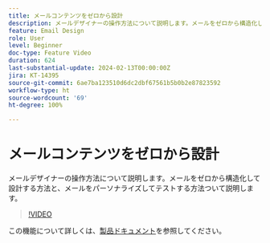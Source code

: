 ```yaml
---
title: メールコンテンツをゼロから設計
description: メールデザイナーの操作方法について説明します。メールをゼロから構造化して設計する方法と、メールをパーソナライズしてテストする方法ついて説明します。
feature: Email Design
role: User
level: Beginner
doc-type: Feature Video
duration: 624
last-substantial-update: 2024-02-13T00:00:00Z
jira: KT-14395
source-git-commit: 6ae7ba123510d6dc2dbf67561b5b0b2e87823592
workflow-type: ht
source-wordcount: '69'
ht-degree: 100%

---
```



# メールコンテンツをゼロから設計

メールデザイナーの操作方法について説明します。メールをゼロから構造化して設計する方法と、メールをパーソナライズしてテストする方法ついて説明します。

>[!VIDEO](https://video.tv.adobe.com/v/3425867/?learn=on)

この機能について詳しくは、[製品ドキュメント](https://experienceleague.adobe.com/docs/campaign-web/v8/msg/email/create-email.html?lang=ja)を参照してください。


